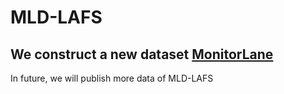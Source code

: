 # MLD-LAFS

## We construct a new dataset [MonitorLane](https://drive.google.com/file/d/10dML1zZfnO5sp35Xhgg88GqHCMKlMllk/view?usp=sharing)
In future, we will publish more data of MLD-LAFS
